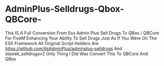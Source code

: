 # AdminPlus-Selldrugs-Qbox-QBCore-
This IS A Full Conversion From Esx Admin Plus Sell Drugs To QBox / QBCore For FiveM Enhancing Your Ability To Sell Drugs Just As If You Were On The ESX Framework
All Original Script Holders Are https://github.com/itsAdminPlus/adminplus-selldrugs And stasiek_selldrugsv2 
Only Thing I Did Was Convert This To QBCore And QBox

